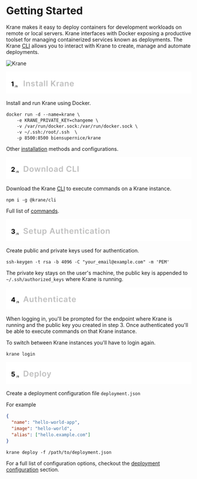 # Getting Started

Krane makes it easy to deploy containers for development workloads on remote or local servers. Krane interfaces with Docker exposing a productive toolset for managing containerized services known as deployments. The Krane [CLI](https://www.krane.sh/#/cli) allows you to interact with Krane to create, manage and automate deployments.

![Krane](https://res.cloudinary.com/biensupernice/image/upload/v1609389359/architecture_img_whesih.png)

[![Install Krane](../assets/1-install-krane.png)](https://www.krane.sh/#/installation)

Install and run Krane using Docker.

```
docker run -d --name=krane \
    -e KRANE_PRIVATE_KEY=changeme \
    -v /var/run/docker.sock:/var/run/docker.sock \
    -v ~/.ssh:/root/.ssh  \
    -p 8500:8500 biensupernice/krane
```

Other [installation](installation) methods and configurations.

[![Download CLI](../assets/2-download-cli.png)](https://www.krane.sh/#/cli)

Download the Krane [CLI](cli) to execute commands on a Krane instance.

```
npm i -g @krane/cli
```

Full list of [commands](cli?id=commands).

[![Setup Authentication](../assets/3-setup-authentication.png)](https://www.krane.sh/#/cli?id=authenticating)

Create public and private keys used for authentication.

```
ssh-keygen -t rsa -b 4096 -C "your_email@example.com" -m 'PEM'
```

The private key stays on the user's machine, the public key is appended to `~/.ssh/authorized_keys` where Krane is running.

[![Authenticate](../assets/4-authentication.png)](https://www.krane.sh/#/cli?id=authenticating)

When logging in, you'll be prompted for the endpoint where Krane is running and the public key you created in step 3. Once authenticated you'll be able to execute commands on that Krane instance.

To switch between Krane instances you'll have to login again.

```
krane login
```

[![Deploy](../assets/5-deploy.png)](https://www.krane.sh/#/cli?id=deploy)

Create a deployment configuration file `deployment.json`

For example

```json
{
  "name": "hello-world-app",
  "image": "hello-world",
  "alias": ["hello.example.com"]
}
```

```
krane deploy -f /path/to/deployment.json
```

For a full list of configuration options, checkout the [deployment configuration](deployment-configuration) section.

